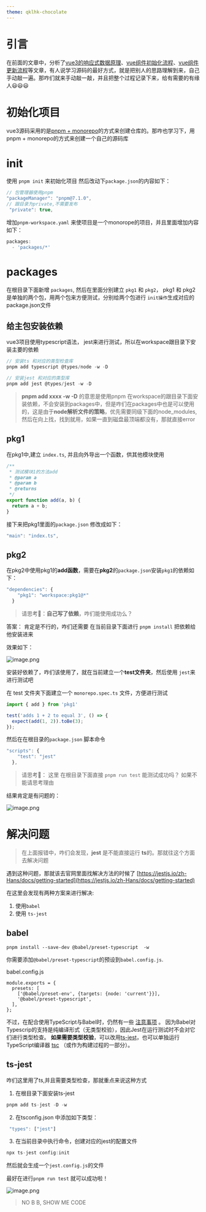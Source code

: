 ```yaml
---
theme: qklhk-chocolate
---
```

# 引言
 在前面的文章中，分析了[vue3的响应式数据原理](https://juejin.cn/post/7102419584459898894/)、[vue组件初始化流程](https://juejin.cn/post/7103537295537979399)、[vue组件更新流程](https://juejin.cn/post/7104201092526948388)等文章，有人说学习源码的最好方式，就是把别人的思路理解到来，自己手动敲一遍。那咋们就来手动敲一敲，并且把整个过程记录下来，给有需要的有缘人😃😃😃

# 初始化项目
vue3源码采用的是[pnpm + monorepo](https://github.com/vuejs/core/blob/main/package.json)的方式来创建仓库的。那咋也学习下，用pnpm + monorepo的方式来创建一个自己的源码库


# init
使用 `pnpm init` 来初始化项目
然后改动下`package.json`的内容如下：

```js
// 包管理器使用pnpm
"packageManager": "pnpm@7.1.0", 
// 跟目录为private,不需要发布
 "private": true,
```

增加`pnpm-workspace.yaml` 来使项目是一个monorope的项目，并且里面增加内容如下：

```js
packages:
  - 'packages/*'
```

# packages
在根目录下面新增 `packages`, 然后在里面分别建立 `pkg1` 和 `pkg2`， pkg1 和 pkg2 是单独的两个包，用两个包来方便测试，分别给两个包进行 `init操作`生成对应的package.json文件

## 给主包安装依赖
vue3项目使用typescript语法， jest来进行测试，所以在workspace跟目录下安装主要的依赖


```js
// 安装ts 和对应的类型检查库
pnpm add typescript @types/node -w -D 

// 安装jest 和对应的类型库
pnpm add jest @types/jest -w -D
```

> **pnpm add xxxx -w -D** 的意思是使用pnpm 在workspace的跟目录下面安装依赖，不会安装到packages中，但是咋们在packages中也是可以使用的，这是由于**node解析文件的策略**，优先需要同级下面的node_modules,然后在向上找，找到就用，如果一直到磁盘最顶端都没有，那就直接error


## pkg1

在pkg1中,建立 `index.ts`, 并且向外导出一个函数，供其他模块使用

```js
/**
 * 测试模块1的方法add
 * @param a 
 * @param b 
 * @returns 
 */
export function add(a, b) {
  return a + b;
}

```

接下来把pkg1里面的`package.json` 修改成如下：

```js
"main": "index.ts",
```

## pkg2 
在pkg2中使用pkg1的**add函数**，需要在**pkg2**的`package.json`安装`pkg1`的依赖如下：

```js
"dependencies": {
    "pkg1": "workspace:pkg1@*"
  }
```

> 请思考🧐：**自己写了依赖**，咋们能使用成功么？

答案： 肯定是不行的，咋们还需要 在当前目录下面进行 `pnpm install` 把依赖给他安装进来

效果如下：

![image.png](https://p9-juejin.byteimg.com/tos-cn-i-k3u1fbpfcp/8d3ed9ef07244587b1fc681b8c4ee1de~tplv-k3u1fbpfcp-watermark.image?)

安装好依赖了，咋们该使用了，就在当前建立一个**test文件夹**，然后使用 `jest`来进行测试吧

在 test 文件夹下面建立一个 `monorepo.spec.ts` 文件，方便进行测试


```js
import { add } from 'pkg1'

test('adds 1 + 2 to equal 3', () => {
  expect(add(1, 2)).toBe(3);
});

```

然后在在根目录的`package.json` 脚本命令

```js
"scripts": {
    "test": "jest"
  },
```

> 请思考🧐： 这里 在根目录下面直接 `pnpm run test` 能测试成功吗？ 如果不能请思考理由

结果肯定是有问题的：

![image.png](https://p6-juejin.byteimg.com/tos-cn-i-k3u1fbpfcp/a84af6c56205400bafc74b9bba2fcfad~tplv-k3u1fbpfcp-watermark.image?)


# 解决问题
> 在上面报错中，咋们会发现，**jest** 是不能直接运行 **ts**的。那就往这个方面去解决问题

遇到这种问题，那就该去官网里面找解决方法的时候了 [https://jestjs.io/zh-Hans/docs/getting-started](https://jestjs.io/zh-Hans/docs/getting-started)

在这里会发现有两种方案来进行解决:
1. 使用`babel`
2. 使用 `ts-jest`

## babel
```
pnpm install --save-dev @babel/preset-typescript  -w
```

你需要添加`@babel/preset-typescript`的预设到`babel.config.js`.

babel.config.js

```
module.exports = {
  presets: [
    ['@babel/preset-env', {targets: {node: 'current'}}],
    '@babel/preset-typescript',
  ],
};
```

不过，在配合使用TypeScript与Babel时，仍然有一些 [注意事项](https://babeljs.io/docs/en/babel-plugin-transform-typescript#caveats) 。 因为Babel对Typescrip的支持是纯编译形式（无类型校验），因此Jest在运行测试时不会对它们进行类型检查。 **如果需要类型校验**，可以改用[ts-jest](https://github.com/kulshekhar/ts-jest)，也可以单独运行TypeScript编译器 [tsc](https://www.typescriptlang.org/docs/handbook/compiler-options.html) （或作为构建过程的一部分）。

## ts-jest
咋们这里用了ts,并且需要类型检查，那就重点来说这种方式

1. 在根目录下面安装ts-jest

```js
pnpm add ts-jest -D -w
```
2. 在tsconfig.json 中添加如下类型：

```js
 "types": ["jest"]
```

3. 在当前目录中执行命令，创建对应的jest的配置文件

```js
npx ts-jest config:init
```
然后就会生成一个`jest.config.js`的文件

最好在进行`pnpm run test` 就可以成功啦！

![image.png](https://p6-juejin.byteimg.com/tos-cn-i-k3u1fbpfcp/8cc6822cd0af45e1bccbc7aa22bb178e~tplv-k3u1fbpfcp-watermark.image?)

> NO B B, SHOW ME CODE

